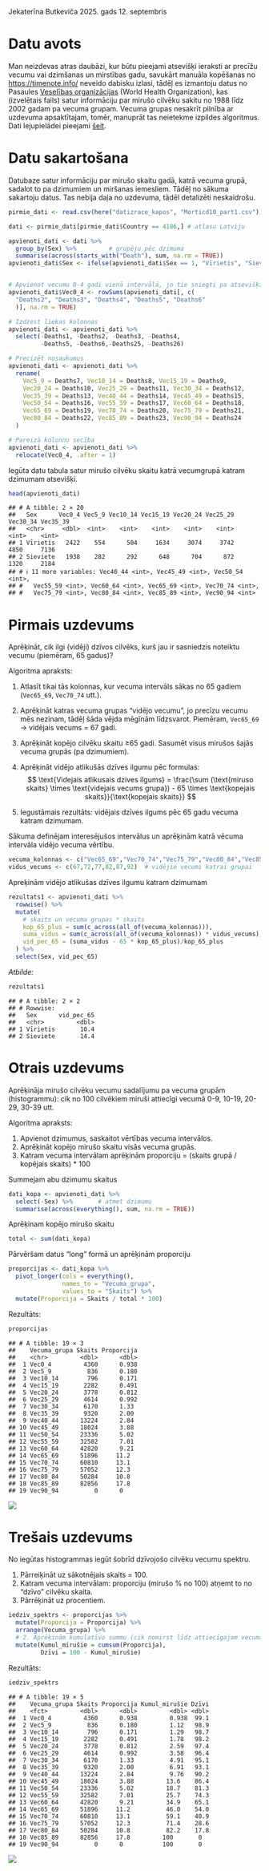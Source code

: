 Jekaterīna Butkeviča
2025. gads 12. septembris

# Datu avots

Man neizdevas atras daubāzi, kur būtu pieejami atsevišķi ieraksti ar
precīžu vecumu vai dzimšanas un mirstības gadu, savukārt manuāla
kopēšanas no <https://timenote.info/> neveido dabisku izlasi, tādēļ es
izmantoju datus no Pasaules [Veselības
organizācijas](https://www.who.int/) (World Health Organization), kas
(izvelētais fails) satur informāciju par mirušo cilvēku sakitu no 1988
līdz 2002 gadam pa vecuma grupam. Vecuma grupas nesakrīt pilnība ar
uzdevuma apsaktītajam, tomēr, manuprāt tas neietekme izpildes
algoritmus. Dati lejupielādei pieejami
[šeit](https://www.who.int/data/data-collection-tools/who-mortality-database).

# Datu sakartošana

Datubaze satur informāciju par mirušo skaitu gadā, katrā vecuma grupā,
sadalot to pa dzimumiem un miršanas iemesliem. Tādēļ no sākuma sakartoju
datus. Tas nebija daļa no uzdevuma, tādēl detalizēti neskaidrošu.

``` r
pirmie_dati <- read.csv(here("datizrace_kapos", "Morticd10_part1.csv"))

dati <- pirmie_dati[pirmie_dati$Country == 4186,] # atlasu Latviju

apvienoti_dati <- dati %>%
  group_by(Sex) %>%         # grupēju pēc dzimuma
  summarise(across(starts_with("Death"), sum, na.rm = TRUE))
apvienoti_dati$Sex <- ifelse(apvienoti_dati$Sex == 1, "Vīrietis", "Sieviete")


# Apvienot vecumu 0-4 gadi vienā intervālā, jo tie sniegti pa atsevišķiem gadiem
apvienoti_dati$Vec0_4 <- rowSums(apvienoti_dati[, c(
  "Deaths2", "Deaths3", "Deaths4", "Deaths5", "Deaths6"
  )], na.rm = TRUE)

# Izdzest liekas kolonnas
apvienoti_dati <- apvienoti_dati %>%
  select(-Deaths1, -Deaths2, -Deaths3, -Deaths4,
         -Deaths5, -Deaths6,-Deaths25, -Deaths26)

# Precizēt nosaukumus
apvienoti_dati <- apvienoti_dati %>%
  rename(
    Vec5_9 = Deaths7, Vec10_14 = Deaths8, Vec15_19 = Deaths9,
    Vec20_24 = Deaths10, Vec25_29 = Deaths11, Vec30_34 = Deaths12,
    Vec35_39 = Deaths13, Vec40_44 = Deaths14, Vec45_49 = Deaths15,
    Vec50_54 = Deaths16, Vec55_59 = Deaths17, Vec60_64 = Deaths18,
    Vec65_69 = Deaths19, Vec70_74 = Deaths20, Vec75_79 = Deaths21,
    Vec80_84 = Deaths22, Vec85_89 = Deaths23, Vec90_94 = Deaths24
  )

# Pareizā kolonnu secība 
apvienoti_dati <- apvienoti_dati %>%
  relocate(Vec0_4, .after = 1)
```

Iegūta datu tabula satur mirušo cilvēku skaitu katrā vecumgrupā katram
dzimumam atsevišķi.

``` r
head(apvienoti_dati)
```

    ## # A tibble: 2 × 20
    ##   Sex      Vec0_4 Vec5_9 Vec10_14 Vec15_19 Vec20_24 Vec25_29 Vec30_34 Vec35_39
    ##   <chr>     <dbl>  <int>    <int>    <int>    <int>    <int>    <int>    <int>
    ## 1 Vīrietis   2422    554      504     1634     3074     3742     4850     7136
    ## 2 Sieviete   1938    282      292      648      704      872     1320     2184
    ## # ℹ 11 more variables: Vec40_44 <int>, Vec45_49 <int>, Vec50_54 <int>,
    ## #   Vec55_59 <int>, Vec60_64 <int>, Vec65_69 <int>, Vec70_74 <int>,
    ## #   Vec75_79 <int>, Vec80_84 <int>, Vec85_89 <int>, Vec90_94 <int>

# Pirmais uzdevums

Aprēķināt, cik ilgi (vidēji) dzīvos cilvēks, kurš jau ir sasniedzis
noteiktu vecumu (piemēram, 65 gadus)?

Algoritma apraksts:

1.  Atlasīt tikai tās kolonnas, kur vecuma intervāls sākas no 65 gadiem
    (`Vec65_69`, `Vec70_74` utt.).

2.  Aprēķināt katras vecuma grupas “vidējo vecumu”, jo precīzu vecumu
    mēs nezinam, tādēļ šāda vējda mēgīnām līdzsvarot. Piemēram,
    `Vec65_69` → vidējais vecums = 67 gadi.

3.  Aprēķināt kopējo cilvēku skaitu ≥65 gadi. Sasumēt visus mirušos
    šajās vecuma grupās (pa dzimumiem).

4.  Aprēķināt vidējo atlikušās dzīves ilgumu pēc formulas:  
    $$
    \text{Videjais atlikusais dzives ilgums} = \frac{\sum (\text{miruso skaits} \times \text{videjais vecums grupa}) - 65 \times \text{kopejais skaits}}{\text{kopejais skaits}}
    $$

5.  Iegustāmais rezultāts: vidējais dzīves ilgums pēc 65 gadu vecuma
    katram dzimumam.

Sākuma definējam interesējušos intervālus un aprēķinām katrā vēcuma
intervāla vidējo vecuma vērtību.

``` r
vecuma_kolonnas <- c("Vec65_69","Vec70_74","Vec75_79","Vec80_84","Vec85_89","Vec90_94")
vidus_vecums <- c(67,72,77,82,87,92)  # vidējie vecumi katrai grupai
```

Apreķinām vidējo atlikušas dzīves ilgumu katram dzimumam

``` r
rezultats1 <- apvienoti_dati %>%
  rowwise() %>%
  mutate(
    # skaits un vecuma grupas * skaits
    kop_65_plus = sum(c_across(all_of(vecuma_kolonnas))),
    suma_vidus = sum(c_across(all_of(vecuma_kolonnas)) * vidus_vecums),
    vid_pec_65 = (suma_vidus - 65 * kop_65_plus)/kop_65_plus
  ) %>%
  select(Sex, vid_pec_65)
```

*Atbilde:*

``` r
rezultats1
```

    ## # A tibble: 2 × 2
    ## # Rowwise: 
    ##   Sex      vid_pec_65
    ##   <chr>         <dbl>
    ## 1 Vīrietis       10.4
    ## 2 Sieviete       14.4

# Otrais uzdevums

Aprēķināja mirušo cilvēku vecumu sadalījumu pa vecuma grupām
(histogrammu): cik no 100 cilvēkiem miruši attiecīgi vecumā 0-9, 10-19,
20-29, 30-39 utt.

Algoritma apraksts:

1.  Apvienot dzimumus, saskaitot vērtības vecuma intervālos.
2.  Aprēķināt kopējo mirušo skaitu visās vecuma grupās.
3.  Katram vecuma intervālam aprēķinām proporciju = (skaits grupā /
    kopējais skaits) \* 100

Summejam abu dzimumu skaitus

``` r
dati_kopa <- apvienoti_dati %>%
  select(-Sex) %>%       # atmet dzimumu
  summarise(across(everything(), sum, na.rm = TRUE))
```

Aprēķinam kopējo mirušo skaitu

``` r
total <- sum(dati_kopa)
```

Pārvēršam datus “long” formā un aprēķinām proporciju

``` r
proporcijas <- dati_kopa %>%
  pivot_longer(cols = everything(),
               names_to = "Vecuma_grupa",
               values_to = "Skaits") %>%
  mutate(Proporcija = Skaits / total * 100)
```

Rezultāts:

``` r
proporcijas
```

    ## # A tibble: 19 × 3
    ##    Vecuma_grupa Skaits Proporcija
    ##    <chr>         <dbl>      <dbl>
    ##  1 Vec0_4         4360      0.938
    ##  2 Vec5_9          836      0.180
    ##  3 Vec10_14        796      0.171
    ##  4 Vec15_19       2282      0.491
    ##  5 Vec20_24       3778      0.812
    ##  6 Vec25_29       4614      0.992
    ##  7 Vec30_34       6170      1.33 
    ##  8 Vec35_39       9320      2.00 
    ##  9 Vec40_44      13224      2.84 
    ## 10 Vec45_49      18024      3.88 
    ## 11 Vec50_54      23336      5.02 
    ## 12 Vec55_59      32582      7.01 
    ## 13 Vec60_64      42820      9.21 
    ## 14 Vec65_69      51896     11.2  
    ## 15 Vec70_74      60810     13.1  
    ## 16 Vec75_79      57052     12.3  
    ## 17 Vec80_84      50284     10.8  
    ## 18 Vec85_89      82856     17.8  
    ## 19 Vec90_94          0      0

![](1_files/figure-gfm/proporcija_grafiks-1.png)<!-- -->

# Trešais uzdevums

No iegūtas histogrammas iegūt šobrīd dzīvojošo cilvēku vecumu spektru.

1.  Pārreiķināt uz sākotnējais skaits = 100.
2.  Katram vecuma intervālam: proporciju (mirušo % no 100) atņemt to no
    “dzīvo” cilvēku skaita.
3.  Pārrēķināt uz procentiem.

``` r
iedziv_spektrs <- proporcijas %>%
  mutate(Proporcija = Proporcija) %>%
  arrange(Vecuma_grupa) %>%
  # 2. Aprēķinām kumulatīvo summu (cik nomirst līdz attiecīgajam vecumam)
  mutate(Kumul_mirušie = cumsum(Proporcija),
         Dzīvi = 100 - Kumul_mirušie)
```

Rezultāts:

``` r
iedziv_spektrs
```

    ## # A tibble: 19 × 5
    ##    Vecuma_grupa Skaits Proporcija Kumul_mirušie Dzīvi
    ##    <fct>         <dbl>      <dbl>         <dbl> <dbl>
    ##  1 Vec0_4         4360      0.938         0.938  99.1
    ##  2 Vec5_9          836      0.180         1.12   98.9
    ##  3 Vec10_14        796      0.171         1.29   98.7
    ##  4 Vec15_19       2282      0.491         1.78   98.2
    ##  5 Vec20_24       3778      0.812         2.59   97.4
    ##  6 Vec25_29       4614      0.992         3.58   96.4
    ##  7 Vec30_34       6170      1.33          4.91   95.1
    ##  8 Vec35_39       9320      2.00          6.91   93.1
    ##  9 Vec40_44      13224      2.84          9.76   90.2
    ## 10 Vec45_49      18024      3.88         13.6    86.4
    ## 11 Vec50_54      23336      5.02         18.7    81.3
    ## 12 Vec55_59      32582      7.01         25.7    74.3
    ## 13 Vec60_64      42820      9.21         34.9    65.1
    ## 14 Vec65_69      51896     11.2          46.0    54.0
    ## 15 Vec70_74      60810     13.1          59.1    40.9
    ## 16 Vec75_79      57052     12.3          71.4    28.6
    ## 17 Vec80_84      50284     10.8          82.2    17.8
    ## 18 Vec85_89      82856     17.8         100       0  
    ## 19 Vec90_94          0      0           100       0

![](1_files/figure-gfm/dzivie_grafiks-1.png)<!-- -->
